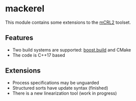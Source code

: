 # mackerel

This module contains some extensions to the [mCRL2](http://mcrl2.org) toolset.

## Features

* Two build systems are supported: [boost.build](https://www.boost.org/build/) and CMake
* The code is C++17 based

## Extensions

* Process specifications may be unguarded
* Structured sorts have update syntax (finished)
* There is a new linearization tool (work in progress)
